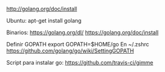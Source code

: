 http://golang.org/doc/install

Ubuntu: apt-get install golang

Binarios:
https://golang.org/dl/
https://golang.org/doc/install

Definir GOPATH
export GOPATH=$HOME/go
En ~/.zshrc
https://github.com/golang/go/wiki/SettingGOPATH


Script para instalar go:
https://github.com/travis-ci/gimme
